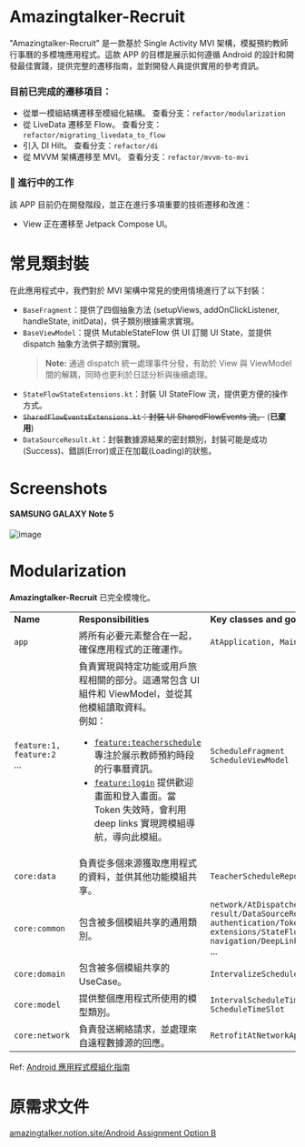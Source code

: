 

# Amazingtalker-Recruit
"Amazingtalker-Recruit" 是一款基於 Single Activity MVI 架構，模擬預約教師行事曆的多模塊應用程式。這款 APP 的目標是展示如何遵循 Android 的設計和開發最佳實踐，提供完整的遷移指南，並對開發人員提供實用的參考資訊。

### 目前已完成的遷移項目：

- 從單一模組結構遷移至模組化結構。 查看分支：`refactor/modularization`
- 從 LiveData 遷移至 Flow。 查看分支：`refactor/migrating_livedata_to_flow`
- 引入 DI Hilt。 查看分支：`refactor/di`
- 從 MVVM 架構遷移至 MVI。 查看分支：`refactor/mvvm-to-mvi`

### 🚧 進行中的工作

該 APP 目前仍在開發階段，並正在進行多項重要的技術遷移和改進：

- View 正在遷移至 Jetpack Compose UI。

#  常見類封裝
在此應用程式中，我們對於 MVI 架構中常見的使用情境進行了以下封裝：
- `BaseFragment`：提供了四個抽象方法 (setupViews, addOnClickListener, handleState, initData)，供子類別根據需求實現。
- `BaseViewModel`：提供 MutableStateFlow 供 UI 訂閱 UI State，並提供 dispatch 抽象方法供子類別實現。
  > **Note:** 通過 dispatch 統一處理事件分發，有助於 View 與 ViewModel 間的解耦，同時也更利於日誌分析與後續處理。
- `StateFlowStateExtensions.kt`：封裝 UI StateFlow 流，提供更方便的操作方式。
- ~~`SharedFlowEventsExtensions.kt`：封裝 UI SharedFlowEvents 流。~~ (**已棄用**)
- `DataSourceResult.kt`：封裝數據源結果的密封類別，封裝可能是成功(Success)、錯誤(Error)或正在加載(Loading)的狀態。


#  Screenshots

#### SAMSUNG GALAXY Note 5
![image](https://github.com/azrael8576/amazingtalker-recruit-android/blob/main/amazingtalker_recruit_android_demo.gif)

# Modularization

**Amazingtalker-Recruit**  已完全模塊化。

<table>
  <tr>
   <td><strong>Name</strong>
   </td>
   <td><strong>Responsibilities</strong>
   </td>
   <td><strong>Key classes and good examples</strong>
   </td>
  </tr>
  <tr>
   <td><code>app</code>
   </td>
   <td>將所有必要元素整合在一起，確保應用程式的正確運作。
   </td>
   <td><code>AtApplication, MainActivity</code><br>
   </td>
  </tr>
  <tr>
   <td><code>feature:1,</code><br>
   <code>feature:2</code><br>
   ...
   </td>
   <td>負責實現與特定功能或用戶旅程相關的部分。這通常包含 UI 組件和 ViewModel，並從其他模組讀取資料。<br>
   例如：<br>
   <ul>
      <li><a href="https://github.com/azrael8576/amazingtalker-recruit/tree/main/feature/teacherschedule"><code>feature:teacherschedule</code></a> 專注於展示教師預約時段的行事曆資訊。</li>
      <li><a href="https://github.com/azrael8576/amazingtalker-recruit/tree/main/feature/login"><code>feature:login</code></a> 提供歡迎畫面和登入畫面。當 Token 失效時，會利用 deep links 實現跨模組導航，導向此模組。</li>
      </ul>
   </td>
   <td><code>ScheduleFragment</code><br>
   <code>ScheduleViewModel</code>
   </td>
  </tr>
  <tr>
   <td><code>core:data</code>
   </td>
   <td>負責從多個來源獲取應用程式的資料，並供其他功能模組共享。
   </td>
   <td><code>TeacherScheduleRepository</code><br>
   </td>
  </tr>
  <tr>
   <td><code>core:common</code>
   </td>
   <td>包含被多個模組共享的通用類別。
   </td>
   <td><code>network/AtDispatchers</code><br>
   <code>result/DataSourceResult</code><br>
   <code>authentication/TokenManager</code><br>
   <code>extensions/StateFlowStateExtensions</code><br>
   <code>navigation/DeepLinks</code><br>
      ...
   </td>
  </tr>
  <tr>
   <td><code>core:domain</code>
   </td>
   <td>包含被多個模組共享的 UseCase。
   </td>
   <td>   <code>IntervalizeScheduleUseCase</code><br>
   </td>
  </tr>
  <tr>
   <td><code>core:model</code>
   </td>
   <td>提供整個應用程式所使用的模型類別。
   </td>
   <td><code>IntervalScheduleTimeSlot</code><br>
   <code>ScheduleTimeSlot</code>
   </td>
  </tr>
  <tr>
   <td><code>core:network</code>
   </td>
   <td>負責發送網絡請求，並處理來自遠程數據源的回應。
   </td>
   <td><code>RetrofitAtNetworkApi</code>
   </td>
  </tr>
</table>

Ref: [Android 應用程式模組化指南](https://developer.android.com/topic/modularization?hl=zh-tw)


# 原需求文件
[amazingtalker.notion.site/Android Assignment Option B](https://powerful-cobweb-577.notion.site/Android-Assignment-Option-B-8271343ed7d64dcf9b7ea795aaf59293)
